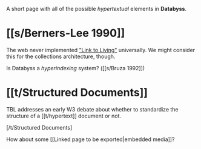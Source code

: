 A short page with all of the possible _hypertextual_ elements in **Databyss**.

# [[s/Berners-Lee 1990]]

⁠The web never implemented ["Link to Living"](http://info.cern.ch/hypertext/WWW/DesignIssues/LinkToLiving.html) universally. We might consider this for the collections architecture, though.

Is Databyss a _hyperindexing_ system? ([[s/Bruza 1992]])

# [[t/Structured Documents]]

TBL addresses an early W3 debate about whether to standardize the structure of a [[t/hypertext]] document or not.

[/t/Structured Documents]

How about some [[Linked page to be exported|embedded media]]?
